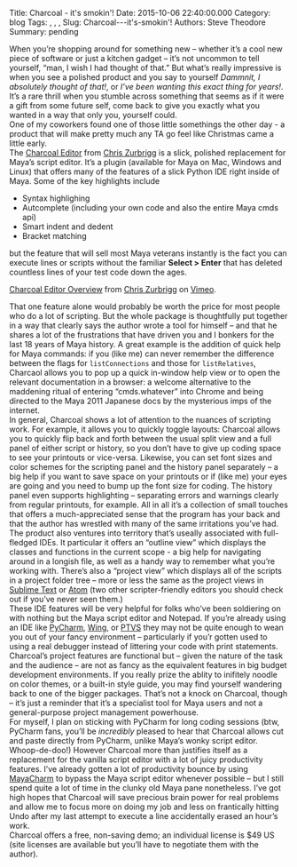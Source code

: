 Title: Charcoal - it's smokin'!
Date: 2015-10-06 22:40:00.000
Category: blog
Tags: , , , 
Slug: Charcoal---it's-smokin'!
Authors: Steve Theodore
Summary: pending

When you’re shopping around for something new – whether it’s a cool new piece of software or just a kitchen gadget – it’s not uncommon to tell yourself, “man, I wish I had thought of that.” But what’s really impressive is when you see a polished product and you say to yourself _Dammnit, I absolutely thought of that!_, or _I’ve been wanting this exact thing for years!_. It’s a rare thrill when you stumble across something that seems as if it were a gift from some future self, come back to give you exactly what you wanted in a way that only you, yourself could.  
One of my coworkers found one of those little somethings the other day - a product that will make pretty much any TA go feel like Christmas came a little early.   
The [Charcoal Editor](http://zurbrigg.com/charcoal-editor) from [Chris Zurbrigg](http://zurbrigg.com/about) is a slick, polished replacement for Maya’s script editor. It’s a plugin (available for Maya on Mac, Windows and Linux) that offers many of the features of a slick Python IDE right inside of Maya. Some of the key highlights include  


  * Syntax highlighing
  * Autcomplete (including your own code and also the entire Maya cmds api)
  * Smart indent and dedent
  * Bracket matching

but the feature that will sell most Maya veterans instantly is the fact you can execute lines or scripts without the familiar **Select &gt; Enter** that has deleted countless lines of your test code down the ages.   


[Charcoal Editor Overview](https://vimeo.com/89196374) from [Chris Zurbrigg](https://vimeo.com/zurbrigg) on [Vimeo](https://vimeo.com).

  
That one feature alone would probably be worth the price for most people who do a lot of scripting. But the whole package is thoughtfully put together in a way that clearly says the author wrote a tool for himself – and that he shares a lot of the frustrations that have driven you and I bonkers for the last 18 years of Maya history. A great example is the addition of quick help for Maya commands: if you (like me) can never remember the difference between the flags for `listConnections` and those for `listRelatives`, Charcaol allows you to pop up a quick in-window help view or to open the relevant documentation in a browser: a welcome alternative to the maddening ritual of entering “cmds.whatever” into Chrome and being directed to the Maya 2011 Japanese docs by the mysterious imps of the internet.   
In general, Charcoal shows a lot of attention to the nuances of scripting work. For example, it allows you to quickly toggle layouts: Charcoal allows you to quickly flip back and forth between the usual split view and a full panel of either script or history, so you don’t have to give up coding space to see your printouts or vice-versa. Likewise, you can set font sizes and color schemes for the scripting panel and the history panel separately – a big help if you want to save space on your printouts or if (like me) your eyes are going and you need to bump up the font size for coding. The history panel even supports highlighting – separating errors and warnings clearly from regular printouts, for example. All in all it’s a collection of small touches that offers a much-appreciated sense that the program has your back and that the author has wrestled with many of the same irritations you’ve had.  
The product also ventures into territory that’s useally associated with full-fledged IDEs. It particular it offers an “outline view” which displays the classes and functions in the current scope - a big help for navigating around in a longish file, as well as a handy way to remember what you’re working with. There’s also a “project view” which displays all of the scripts in a project folder tree – more or less the same as the project views in [Sublime Text](http://www.sublimetext.com/) or [Atom](https://atom.io/) (two other scripter-friendly editors you should check out if you’ve never seen them.)  
These IDE features will be very helpful for folks who’ve been soldiering on with nothing but the Maya script editor and Notepad. If you’re already using an IDE like [PyCharm](https://www.jetbrains.com/pycharm/), [Wing](https://wingware.com/), or [PTVS](http://microsoft.github.io/PTVS/) they may not be quite enough to wean you out of your fancy environment – particularly if you’r gotten used to using a real debugger instead of littering your code with print statements. Charcoal’s project features are functional but – given the nature of the task and the audience – are not as fancy as the equivalent features in big budget development environments. If you really prize the ablity to inifitely noodle on color themes, or a built-in style guide, you may find yourself wandering back to one of the bigger packages. That’s not a knock on Charcoal, though – it’s just a reminder that it’s a specialist tool for Maya users and not a general-purpose project management powerhouse.  
For myself, I plan on sticking with PyCharm for long coding sessions (btw, PyCharm fans, you’ll be _incredibly_ pleased to hear that Charcoal allows cut and paste directly from PyCharm, unlike Maya’s wonky script editor. Whoop-de-doo!) However Charcoal more than justifies itself as a replacement for the vanilla script editor with a lot of juicy productivity features. I’ve already gotten a lot of productivity bounce by using [MayaCharm](https://github.com/cmcpasserby/MayaCharm) to bypass the Maya script editor whenever possible – but I still spend quite a lot of time in the clunky old Maya pane nonetheless. I’ve got high hopes that Charcoal will save precious brain power for real problems and allow me to focus more on doing my job and less on frantically hitting Undo after my last attempt to execute a line accidentally erased an hour’s work.   
Charcoal offers a free, non-saving demo; an individual license is $49 US (site licenses are available but you’ll have to negotiate them with the author).

